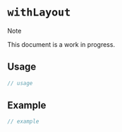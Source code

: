# `withLayout`

> [!NOTE]
> This document is a work in progress.

## Usage

```ts
// usage
```

## Example

```ts
// example
```
